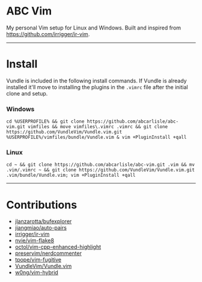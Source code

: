 ABC Vim
================================

My personal Vim setup for Linux and Windows. Built and inspired from https://github.com/irrigger/ir-vim.

---

# Install
Vundle is included in the following install commands. If Vundle is already installed it'll move to installing the plugins in the `.vimrc` file after the initial clone and setup.

### Windows
    cd %USERPROFILE% && git clone https://github.com/abcarlisle/abc-vim.git vimfiles && move vimfiles\.vimrc .vimrc && git clone https://github.com/VundleVim/Vundle.vim.git %USERPROFILE%/vimfiles/bundle/Vundle.vim & vim +PluginInstall +qall 

### Linux
    cd ~ && git clone https://github.com/abcarlisle/abc-vim.git .vim && mv .vim/.vimrc ~ && git clone https://github.com/VundleVim/Vundle.vim.git .vim/bundle/Vundle.vim; vim +PluginInstall +qall

---

# Contributions
- [jlanzarotta/bufexplorer](https://github.com/jlanzarotta/bufexplorer)
- [jiangmiao/auto-pairs](https://github.com/jiangmiao/auto-pairs)
- [irrigger/ir-vim](https://github.com/irrigger/ir-vim)
- [nvie/vim-flake8](https://github.com/nvie/vim-flake8)
- [octol/vim-cpp-enhanced-highlight](https://github.com/octol/vim-cpp-enhanced-highlight)
- [preservim/nerdcommenter](https://github.com/preservim/nerdcommenter)
- [tpope/vim-fugitive](https://github.com/tpope/vim-fugitive)
- [VundleVim/Vundle.vim](https://github.com/VundleVim/Vundle.vim)
- [w0ng/vim-hybrid](https://github.com/w0ng/vim-hybrid)
